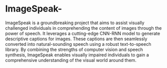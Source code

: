 # ImageSpeak-
ImageSpeak is a groundbreaking project that aims to assist visually challenged individuals in comprehending the content of images through the power of speech. It leverages a cutting-edge CNN-RNN model to generate descriptive captions for images. 
These captions are then seamlessly converted into natural-sounding speech using a robust text-to-speech library. By combining the strengths of computer vision and speech synthesis, 
ImageSpeak enables visually impaired individuals to gain a comprehensive understanding of the visual world around them.
